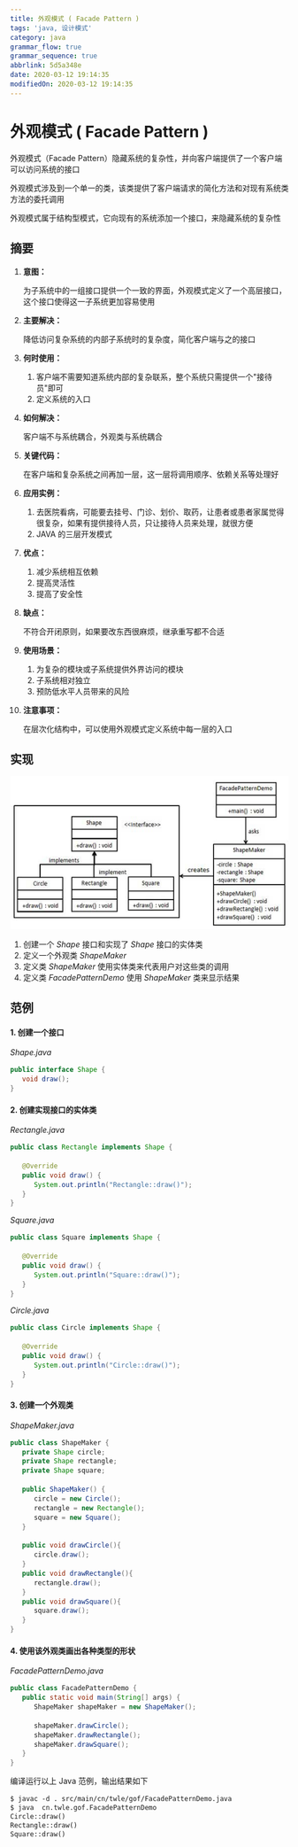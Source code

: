 ```yaml
---
title: 外观模式 ( Facade Pattern )
tags: 'java, 设计模式'
category: java
grammar_flow: true
grammar_sequence: true
abbrlink: 5d5a348e
date: 2020-03-12 19:14:35
modifiedOn: 2020-03-12 19:14:35
---
```

# 外观模式 ( Facade Pattern ) #

外观模式（Facade Pattern）隐藏系统的复杂性，并向客户端提供了一个客户端可以访问系统的接口

外观模式涉及到一个单一的类，该类提供了客户端请求的简化方法和对现有系统类方法的委托调用

外观模式属于结构型模式，它向现有的系统添加一个接口，来隐藏系统的复杂性

<!-- more -->

## 摘要 ##

1.  **意图：**
    
    为子系统中的一组接口提供一个一致的界面，外观模式定义了一个高层接口，这个接口使得这一子系统更加容易使用
2.  **主要解决：**
    
    降低访问复杂系统的内部子系统时的复杂度，简化客户端与之的接口
3.  **何时使用：**
    
    1.  客户端不需要知道系统内部的复杂联系，整个系统只需提供一个"接待员"即可
    2.  定义系统的入口
4.  **如何解决：**
    
    客户端不与系统耦合，外观类与系统耦合
5.  **关键代码：**
    
    在客户端和复杂系统之间再加一层，这一层将调用顺序、依赖关系等处理好
6.  **应用实例：**
    
    1.  去医院看病，可能要去挂号、门诊、划价、取药，让患者或患者家属觉得很复杂，如果有提供接待人员，只让接待人员来处理，就很方便
    2.  JAVA 的三层开发模式
7.  **优点：**
    
    1.  减少系统相互依赖
    2.  提高灵活性
    3.  提高了安全性
8.  **缺点：**
    
    不符合开闭原则，如果要改东西很麻烦，继承重写都不合适
9.  **使用场景：**
    
    1.  为复杂的模块或子系统提供外界访问的模块
    2.  子系统相对独立
    3.  预防低水平人员带来的风险
10. **注意事项：**
    
    在层次化结构中，可以使用外观模式定义系统中每一层的入口

## 实现 ##

![外观模式](../../image/facade_pattern_1.jpg )

1.  创建一个 *Shape* 接口和实现了 *Shape* 接口的实体类
2.  定义一个外观类 *ShapeMaker*
3.  定义类 *ShapeMaker* 使用实体类来代表用户对这些类的调用
4.  定义类 *FacadePatternDemo* 使用 *ShapeMaker* 类来显示结果

## 范例 ##

#### 1. 创建一个接口 ####

*Shape.java*

```java
public interface Shape {
   void draw();
}
```

#### 2. 创建实现接口的实体类 ####

*Rectangle.java*

```java
public class Rectangle implements Shape {

   @Override
   public void draw() {
      System.out.println("Rectangle::draw()");
   }
}
```

*Square.java*

```java
public class Square implements Shape {

   @Override
   public void draw() {
      System.out.println("Square::draw()");
   }
}
```

*Circle.java*

```java
public class Circle implements Shape {

   @Override
   public void draw() {
      System.out.println("Circle::draw()");
   }
}
```

#### 3. 创建一个外观类 ####

*ShapeMaker.java*

```java
public class ShapeMaker {
   private Shape circle;
   private Shape rectangle;
   private Shape square;

   public ShapeMaker() {
      circle = new Circle();
      rectangle = new Rectangle();
      square = new Square();
   }

   public void drawCircle(){
      circle.draw();
   }
   public void drawRectangle(){
      rectangle.draw();
   }
   public void drawSquare(){
      square.draw();
   }
}
```

#### 4. 使用该外观类画出各种类型的形状 ####

*FacadePatternDemo.java*

```java
public class FacadePatternDemo {
   public static void main(String[] args) {
      ShapeMaker shapeMaker = new ShapeMaker();

      shapeMaker.drawCircle();
      shapeMaker.drawRectangle();
      shapeMaker.drawSquare();      
   }
}
```

编译运行以上 Java 范例，输出结果如下

```shell
$ javac -d . src/main/cn/twle/gof/FacadePatternDemo.java
$ java  cn.twle.gof.FacadePatternDemo
Circle::draw()
Rectangle::draw()
Square::draw()
```
